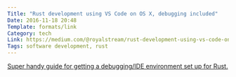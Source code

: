 ```yaml
---
Title: "Rust development using VS Code on OS X, debugging included"
Date: 2016-11-18 20:48
Template: formats/link
Category: tech
Link: https://medium.com/@royalstream/rust-development-using-vs-code-on-os-x-debugging-included-bc10c9863777#.wgjbgie5a
Tags: software development, rust
---
```


[Super handy guide for getting a debugging/IDE environment set up for Rust.](https://medium.com/@royalstream/rust-development-using-vs-code-on-os-x-debugging-included-bc10c9863777#.wgjbgie5a)
